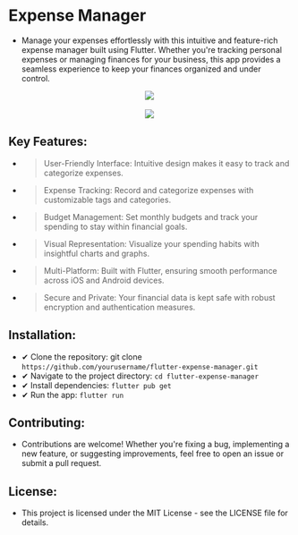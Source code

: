 # Expense Manager

- Manage your expenses effortlessly with this intuitive and feature-rich expense manager built using Flutter. Whether you're tracking personal expenses or managing finances for your business, this app provides a seamless experience to keep your finances organized and under control.

<p align="center">
  <img src="../assets/Capture.JPG"><br/><br/>
  <img src="../assets/Capture-2.JPG"><br/>
</p>

## Key Features:

- > User-Friendly Interface: Intuitive design makes it easy to track and categorize expenses.
- > Expense Tracking: Record and categorize expenses with customizable tags and categories.
- > Budget Management: Set monthly budgets and track your spending to stay within financial goals.
- > Visual Representation: Visualize your spending habits with insightful charts and graphs.
- > Multi-Platform: Built with Flutter, ensuring smooth performance across iOS and Android devices.
- > Secure and Private: Your financial data is kept safe with robust encryption and authentication measures.

## Installation:

- ✔ Clone the repository: git clone `https://github.com/yourusername/flutter-expense-manager.git`
- ✔ Navigate to the project directory: `cd flutter-expense-manager`
- ✔ Install dependencies: `flutter pub get`
- ✔ Run the app: `flutter run`

## Contributing:

- Contributions are welcome! Whether you're fixing a bug, implementing a new feature, or suggesting improvements, feel free to open an issue or submit a pull request.

## License:

- This project is licensed under the MIT License - see the LICENSE file for details.
